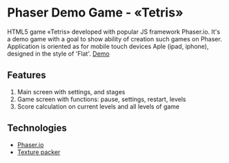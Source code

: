 Phaser Demo Game - «Tetris»
====================================================

HTML5 game «Tetris» developed with popular JS framework Phaser.io. It's a demo game with a goal to show ability of creation such games on Phaser. Application is oriented as for mobile touch devices Aple (ipad, iphone), designed in the style of 'Flat'.
[Demo](http://tetris.baev.jsui.nixdev.co)

Features
--------

1. Main screen with settings, and stages
2. Game screen with functions: pause, settings, restart, levels
3. Score calculation on current levels and all levels of game

Technologies
------------

* [Phaser.io](https://phaser.io/)
* [Texture packer](https://www.codeandweb.com/texturepacker)
